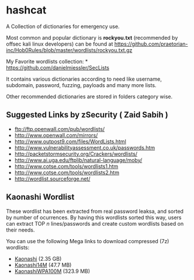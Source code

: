 # hashcat
A Collection of dictionaries for emergency use.

Most common and popular dictionary is **rockyou.txt** (recommended by offsec kali linux developers) can be found at https://github.com/praetorian-inc/Hob0Rules/blob/master/wordlists/rockyou.txt.gz

My Favorite wordlists collection: * https://github.com/danielmiessler/SecLists

It contains various dictionaries according to need like username, subdomain, password, fuzzing, payloads and many more lists.

Other recommended dictionaries are stored in folders category wise.

## Suggested Links by zSecurity ( Zaid Sabih )
* ftp://ftp.openwall.com/pub/wordlists/
* http://www.openwall.com/mirrors/
* http://www.outpost9.com/files/WordLists.html
* http://www.vulnerabilityassessment.co.uk/passwords.htm
* http://packetstormsecurity.org/Crackers/wordlists/
* http://www.ai.uga.edu/ftplib/natural-language/moby/
* http://www.cotse.com/tools/wordlists1.htm
* http://www.cotse.com/tools/wordlists2.htm
* http://wordlist.sourceforge.net/

## Kaonashi Wordlist
These wordlist has been extracted from real password leaksa, and sorted by number of ocurrences. By having this wordlists sorted this way, users can extract TOP _n_ lines/passwords and create custom wordlists based on their needs.

You can use the following Mega links to download compressed (7z) wordlists: 

* [Kaonashi](https://mega.nz/#!nWJXzYzS!P1G8HDiMxq5wFaxeWGWx334Wp9wByj5kMEGLZkVX694) (2.35 GB)
* [Kaonashi14M](https://mega.nz/#!7fIlxQaC!BlrWduRgBwWH_Za9SoEJnnq7ySrV4E_NzfTtn_OI418) (47.7 MB)
* [KaonashiWPA100M](https://mega.nz/#!jeRRgQgZ!xcRcLpm0ftuu7z7JN32LHMECqk9vmpVNH2JFVxSICfU) (323.9 MB)
